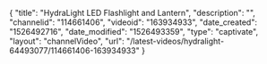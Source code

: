{
    "title": "HydraLight LED Flashlight and Lantern",
    "description": "",
    "channelid": "114661406",
    "videoid": "163934933",
    "date_created": "1526492716",
    "date_modified": "1526493359",
    "type": "captivate",
    "layout": "channelVideo",
    "url": "\/latest-videos\/hydralight-64493077\/114661406-163934933"
}